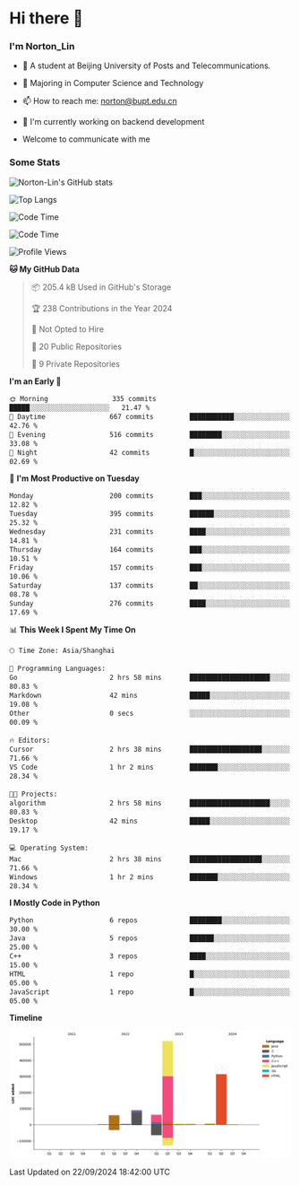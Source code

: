 
# Hi there 👋

### I'm Norton_Lin
- 🏫 A student at Beijing University of Posts and Telecommunications.
- 🌱 Majoring in Computer Science and Technology
- 📫 How to reach me: norton@bupt.edu.cn
- 🌱 I'm currently working on backend development

- Welcome to communicate with me

### Some Stats
![Norton-Lin's GitHub stats](https://github-readme-stats.vercel.app/api?username=Norton-Lin&count_private=true&show_icons=true&theme=radical)

![Top Langs](https://github-readme-stats.vercel.app/api/top-langs/?username=Norton-Lin&langs_count=10&layout=compact)

![Code Time](https://github-readme-stats.vercel.app/api/wakatime?username=Norton_Lin)

<!--START_SECTION:waka-->
![Code Time](http://img.shields.io/badge/Code%20Time-819%20hrs%2025%20mins-blue)

![Profile Views](http://img.shields.io/badge/Profile%20Views-0-blue)

**🐱 My GitHub Data** 

> 📦 205.4 kB Used in GitHub's Storage 
 > 
> 🏆 238 Contributions in the Year 2024
 > 
> 🚫 Not Opted to Hire
 > 
> 📜 20 Public Repositories 
 > 
> 🔑 9 Private Repositories 
 > 
**I'm an Early 🐤** 

```text
🌞 Morning                335 commits         █████░░░░░░░░░░░░░░░░░░░░   21.47 % 
🌆 Daytime                667 commits         ███████████░░░░░░░░░░░░░░   42.76 % 
🌃 Evening                516 commits         ████████░░░░░░░░░░░░░░░░░   33.08 % 
🌙 Night                  42 commits          █░░░░░░░░░░░░░░░░░░░░░░░░   02.69 % 
```
📅 **I'm Most Productive on Tuesday** 

```text
Monday                   200 commits         ███░░░░░░░░░░░░░░░░░░░░░░   12.82 % 
Tuesday                  395 commits         ██████░░░░░░░░░░░░░░░░░░░   25.32 % 
Wednesday                231 commits         ████░░░░░░░░░░░░░░░░░░░░░   14.81 % 
Thursday                 164 commits         ███░░░░░░░░░░░░░░░░░░░░░░   10.51 % 
Friday                   157 commits         ███░░░░░░░░░░░░░░░░░░░░░░   10.06 % 
Saturday                 137 commits         ██░░░░░░░░░░░░░░░░░░░░░░░   08.78 % 
Sunday                   276 commits         ████░░░░░░░░░░░░░░░░░░░░░   17.69 % 
```


📊 **This Week I Spent My Time On** 

```text
🕑︎ Time Zone: Asia/Shanghai

💬 Programming Languages: 
Go                       2 hrs 58 mins       ████████████████████░░░░░   80.83 % 
Markdown                 42 mins             █████░░░░░░░░░░░░░░░░░░░░   19.08 % 
Other                    0 secs              ░░░░░░░░░░░░░░░░░░░░░░░░░   00.09 % 

🔥 Editors: 
Cursor                   2 hrs 38 mins       ██████████████████░░░░░░░   71.66 % 
VS Code                  1 hr 2 mins         ███████░░░░░░░░░░░░░░░░░░   28.34 % 

🐱‍💻 Projects: 
algorithm                2 hrs 58 mins       ████████████████████░░░░░   80.83 % 
Desktop                  42 mins             █████░░░░░░░░░░░░░░░░░░░░   19.17 % 

💻 Operating System: 
Mac                      2 hrs 38 mins       ██████████████████░░░░░░░   71.66 % 
Windows                  1 hr 2 mins         ███████░░░░░░░░░░░░░░░░░░   28.34 % 
```

**I Mostly Code in Python** 

```text
Python                   6 repos             ████████░░░░░░░░░░░░░░░░░   30.00 % 
Java                     5 repos             ██████░░░░░░░░░░░░░░░░░░░   25.00 % 
C++                      3 repos             ████░░░░░░░░░░░░░░░░░░░░░   15.00 % 
HTML                     1 repo              █░░░░░░░░░░░░░░░░░░░░░░░░   05.00 % 
JavaScript               1 repo              █░░░░░░░░░░░░░░░░░░░░░░░░   05.00 % 
```



**Timeline**

![Lines of Code chart](https://raw.githubusercontent.com/Norton-Lin/Norton-Lin/main/assets/bar_graph.png)


 Last Updated on 22/09/2024 18:42:00 UTC
<!--END_SECTION:waka-->
